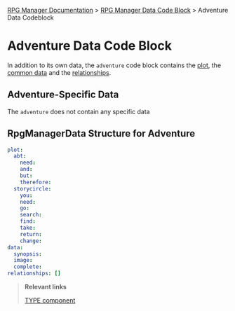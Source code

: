 [RPG Manager Documentation](../../index.md) >
[RPG Manager Data Code Block](../index.md) >
Adventure Data Codeblock

# Adventure Data Code Block

In addition to its own data, the `adventure` code block contains the [plot](../common/plot.md), the
[common data](../common/index.md) and the [relationships](../common/relationship.md).

## Adventure-Specific Data

The `adventure` does not contain any specific data

## RpgManagerData Structure for Adventure

```yaml
plot:
  abt:
    need: 
    and: 
    but: 
    therefore: 
  storycircle:
    you: 
    need: 
    go: 
    search: 
    find: 
    take: 
    return: 
    change: 
data:
  synopsis: 
  image: 
  complete: 
relationships: []
```

> **Relevant links**
>
> [TYPE component](../../components/TYPE.md)

